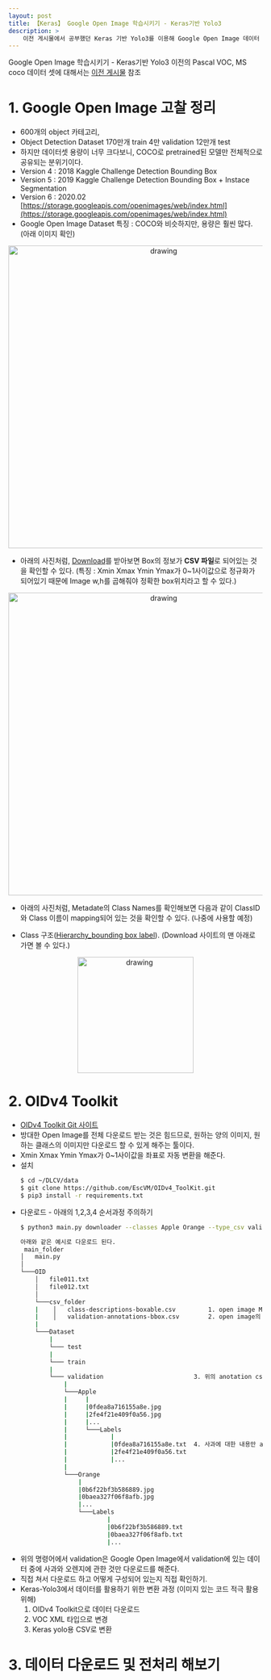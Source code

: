 ```yaml
---
layout: post
title: 【Keras】 Google Open Image 학습시키기 - Keras기반 Yolo3
description: >
    이전 게시물에서 공부했던 Keras 기반 Yolo3를 이용해 Google Open Image 데이터 학습을 시켜보자.
---
```

 Google Open Image 학습시키기 - Keras기반 Yolo3
 이전의 Pascal VOC, MS coco 데이터 셋에 대해서는 [이전 게시물](https://junha1125.github.io/artificial-intelligence/2020-08-12-detect,segmenta2/) 참조

# 1. Google Open Image 고찰 정리
- 600개의 object 카테고리, 
- Object Detection Dataset 170만개 train 4만 validation 12만개 test
- 하지만 데이터셋 용량이 너무 크다보니, COCO로 pretrained된 모델만 전체적으로 공유되는 분위기이다. 
- Version 4 : 2018 Kaggle Challenge Detection Bounding Box
- Version 5 : 2019 Kaggle Challenge Detection Bounding Box + Instace Segmentation
- Version 6 : 2020.02 [https://storage.googleapis.com/openimages/web/index.html](https://storage.googleapis.com/openimages/web/index.html)
- Google Open Image Dataset 특징 : COCO와 비슷하지만, 용량은 훨씬 많다. (아래 이미지 확인)

<p align="center"><img src='https://user-images.githubusercontent.com/46951365/92208999-3565fb80-eec7-11ea-85fd-3bbdbe483bb2.png' alt='drawing' width='600'/></p>

- 아래의 사진처럼, [Download](https://storage.googleapis.com/openimages/web/download_v4.html)를 받아보면 Box의 정보가 **CSV 파일**로 되어있는 것을 확인할 수 있다. (특징 : Xmin Xmax Ymin Ymax가 0~1사이값으로 정규화가 되어있기 때문에 Image w,h를 곱해줘야 정확한 box위치라고 할 수 있다.)

<p align="center"><img src='https://user-images.githubusercontent.com/46951365/92209426-f1272b00-eec7-11ea-89ba-047f7f1fddd7.png' alt='drawing' width='600'/></p>

- 아래의 사진처럼, Metadate의 Class Names를 확인해보면 다음과 같이 ClassID와 Class 이름이 mapping되어 있는 것을 확인할 수 있다. (나중에 사용할 예정)

- Class 구조([Hierarchy_bounding box label](https://storage.googleapis.com/openimages/2018_04/bbox_labels_600_hierarchy_visualizer/circle.html)). (Download 사이트의 맨 아래로 가면 볼 수 있다.)

<p align="center"><img src='https://user-images.githubusercontent.com/46951365/92210129-1ff1d100-eec9-11ea-8129-3cbbbca34bbd.png' alt='drawing' width='230'/></p>


# 2. OIDv4 Toolkit 
- [OIDv4 Toolkit Git 사이트](https://github.com/EscVM/OIDv4_ToolKit) 
- 방대한 Open Image를 전체 다운로드 받는 것은 힘드므로, 원하는 양의 이미지, 원하는 클래스의 이미지만 다운로드 할 수 있게 해주는 툴이다. 
-  Xmin Xmax Ymin Ymax가 0~1사이값을 좌표로 자동 변환을 해준다. 
- 설치  
    ```sh
    $ cd ~/DLCV/data
    $ git clone https://github.com/EscVM/OIDv4_ToolKit.git
    $ pip3 install -r requirements.txt
    ```
- 다운로드   - 아래의 1,2,3,4 순서과정 주의하기
    ```sh
    $ python3 main.py downloader --classes Apple Orange --type_csv validation

    아래와 같은 예시로 다운로드 된다. 
     main_folder
    │   main.py
    │
    └───OID
        │   file011.txt
        │   file012.txt
        │
        └───csv_folder
        |    │   class-descriptions-boxable.csv         1. open image Metadata에 있는 class 이름
        |    │   validation-annotations-bbox.csv        2. open image의 annotation csv파일 그대로 다운로드
        |
        └───Dataset
            |
            └─── test
            |
            └─── train
            |
            └─── validation                         3. 위의 anotation csv 파일을 참조해서 apple과 orange에 관련된 이미지만 아래와 같이 다운로드 
                |
                └───Apple
                |     |
                |     |0fdea8a716155a8e.jpg
                |     |2fe4f21e409f0a56.jpg
                |     |...
                |     └───Labels
                |            |
                |            |0fdea8a716155a8e.txt  4. 사과에 대한 내용만 annotation으로 csv 파일형식으로 txt파일로 만들어 놓는다. 
                |            |2fe4f21e409f0a56.txt
                |            |...
                |
                └───Orange
                    |
                    |0b6f22bf3b586889.jpg
                    |0baea327f06f8afb.jpg
                    |...
                    └───Labels
                            |
                            |0b6f22bf3b586889.txt
                            |0baea327f06f8afb.txt
                            |...
    ```  
- 위의 명령어에서 validation은 Google Open Image에서 validation에 있는 데이터 중에 사과와 오렌지에 관한 것만 다운로드를 해준다. 
- 직접 쳐서 다운로드 하고 어떻게 구성되어 있는지 직접 확인하기. 
- Keras-Yolo3에서 데이터를 활용하기 위한 변환 과정 (이미지 있는 코드 적극 활용 위해)
    1. OIDv4 Toolkit으로 데이터 다운로드
    2. VOC XML 타입으로 변경
    3. Keras yolo용 CSV로 변환
    

# 3. 데이터 다운로드 및 전처리 해보기
